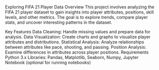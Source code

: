 Exploring FIFA 21 Player Data
Overview
This project involves analyzing the FIFA 21 player dataset to gain insights into player attributes, positions, skill levels, and other metrics. The goal is to explore trends, compare player stats, and uncover interesting patterns in the dataset.

Key Features
Data Cleaning: Handle missing values and prepare data for analysis.
Data Visualization: Create charts and graphs to visualize player attributes and distributions.
Statistical Analysis: Analyze relationships between attributes like pace, shooting, and passing.
Position Analysis: Examine differences in attributes across player positions.
Requirements
Python 3.x
Libraries: Pandas, Matplotlib, Seaborn, Numpy, Jupyter Notebook (optional for running notebooks)

